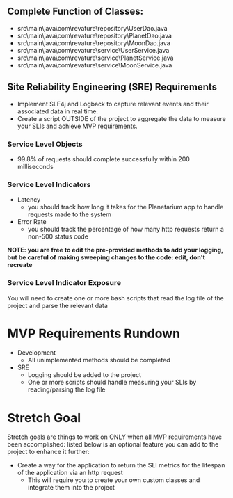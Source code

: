 ## Complete Function of Classes:
  - src\main\java\com\revature\repository\UserDao.java
  - src\main\java\com\revature\repository\PlanetDao.java
  - src\main\java\com\revature\repository\MoonDao.java
  - src\main\java\com\revature\service\UserService.java
  - src\main\java\com\revature\service\PlanetService.java
  - src\main\java\com\revature\service\MoonService.java

## Site Reliability Engineering (SRE) Requirements
  - Implement SLF4j and Logback to capture relevant events and their associated data in real time. 
  - Create a script OUTSIDE of the project to aggregate the data to measure your SLIs and achieve MVP requirements. 

### Service Level Objects
- 99.8% of requests should complete successfully within 200 milliseconds

### Service Level Indicators
- Latency
    - you should track how long it takes for the Planetarium app to handle requests made to the system
- Error Rate
    - you should track the percentage of how many http requests return a non-500 status code

**NOTE: you are free to edit the pre-provided methods to add your logging, but be careful of making sweeping changes to the code: edit, don't recreate**

### Service Level Indicator Exposure
You will need to create one or more bash scripts that read the log file of the project and parse the relevant data

# MVP Requirements Rundown
- Development
    - All unimplemented methods should be completed
- SRE
    - Logging should be added to the project
    - One or more scripts should handle measuring your SLIs by reading/parsing the log file

# Stretch Goal
Stretch goals are things to work on ONLY when all MVP requirements have been accomplished: listed below is an optional feature you can add to the project to enhance it further:
- Create a way for the application to return the SLI metrics for the lifespan of the application via an http request
    - This will require you to create your own custom classes and integrate them into the project